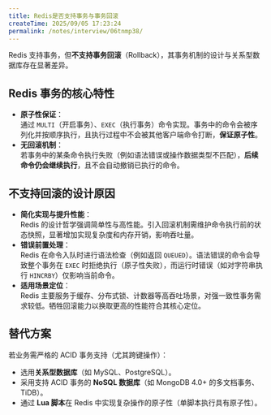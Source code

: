```yaml
---
title: Redis是否支持事务与事务回滚
createTime: 2025/09/05 17:23:24
permalink: /notes/interview/06tnmp38/
---
```

Redis 支持事务，但**不支持事务回滚**（Rollback），其事务机制的设计与关系型数据库存在显著差异。

## Redis 事务的核心特性

- **原子性保证**：  
	通过 `MULTI`（开启事务）、`EXEC`（执行事务）命令实现。事务中的命令会被序列化并按顺序执行，且执行过程中不会被其他客户端命令打断，**保证原子性**。
- **无回滚机制**：  
	若事务中的某条命令执行失败（例如语法错误或操作数据类型不匹配），**后续命令仍会继续执行**，且不会自动撤销已执行的命令。

## 不支持回滚的设计原因

- **简化实现与提升性能**：  
	Redis 的设计哲学强调简单性与高性能。引入回滚机制需维护命令执行前的状态快照，显著增加实现复杂度和内存开销，影响吞吐量。
- **错误前置处理**：  
	Redis 在命令入队时进行语法检查（例如返回 `QUEUED`）。语法错误的命令会导致整个事务在 `EXEC` 时拒绝执行（原子性失败），而运行时错误（如对字符串执行 `HINCRBY`）仅影响当前命令。
- **适用场景定位**：  
	Redis 主要服务于缓存、分布式锁、计数器等高吞吐场景，对强一致性事务需求较低。牺牲回滚能力以换取更高的性能符合其核心定位。

## 替代方案

若业务需严格的 ACID 事务支持（尤其跨键操作）：

- 选用**关系型数据库**（如 MySQL、PostgreSQL）。
- 采用支持 ACID 事务的 **NoSQL 数据库**（如 MongoDB 4.0+ 的多文档事务、TiDB）。
- 通过 **Lua 脚本**在 Redis 中实现复杂操作的原子性（单脚本执行具有原子性）。

